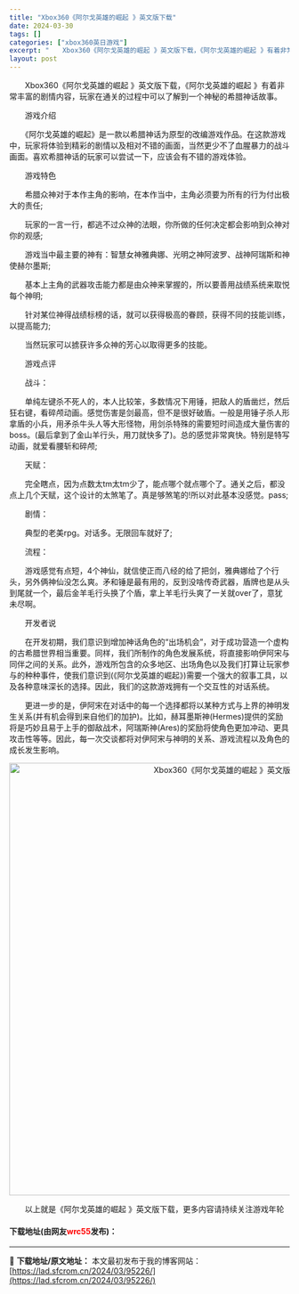 ```yaml
---
title: "Xbox360《阿尔戈英雄的崛起 》英文版下载"
date: 2024-03-30
tags: []
categories: ["xbox360英日游戏"]
excerpt: "　　Xbox360《阿尔戈英雄的崛起 》英文版下载，《阿尔戈英雄的崛起 》有着非常丰富的剧情内容，玩家在通关的过程中可以了解到一个神秘的希腊神话故事。 　　游戏介绍 　　《阿尔戈英雄的崛起》是一款以希腊神话为原型的改编游戏作品。在这款游戏中，玩家将体验到精彩的剧情以及相对不错的画面，当然更少不了血腥&hellip;"
layout: post
---
```


 <p>　　Xbox360《阿尔戈英雄的崛起 》英文版下载，《阿尔戈英雄的崛起 》有着非常丰富的剧情内容，玩家在通关的过程中可以了解到一个神秘的希腊神话故事。</p> <p>　　游戏介绍</p> <p>　　《阿尔戈英雄的崛起》是一款以希腊神话为原型的改编游戏作品。在这款游戏中，玩家将体验到精彩的剧情以及相对不错的画面，当然更少不了血腥暴力的战斗画面。喜欢希腊神话的玩家可以尝试一下，应该会有不错的游戏体验。</p> <p>　　游戏特色</p> <p>　　希腊众神对于本作主角的影响，在本作当中，主角必须要为所有的行为付出极大的责任;</p> <p>　　玩家的一言一行，都逃不过众神的法眼，你所做的任何决定都会影响到众神对你的观感;</p> <p>　　游戏当中最主要的神有：智慧女神雅典娜、光明之神阿波罗、战神阿瑞斯和神使赫尔墨斯;</p> <p>　　基本上主角的武器攻击能力都是由众神来掌握的，所以要善用战绩系统来取悦每个神明;</p> <p>　　针对某位神得战绩标榜的话，就可以获得极高的眷顾，获得不同的技能训练，以提高能力;</p> <p>　　当然玩家可以掳获许多众神的芳心以取得更多的技能。</p> <p>　　游戏点评</p> <p>　　战斗：</p> <p>　　单纯左键杀不死人的，本人比较笨，多数情况下用锤，把敌人的盾凿烂，然后狂右键，看碎颅动画。感觉伤害是剑最高，但不是很好破盾。一般是用锤子杀人形拿盾的小兵，用矛杀牛头人等大形怪物，用剑杀特殊的需要短时间造成大量伤害的boss。(最后拿到了金山羊行头，用刀就快多了)。总的感觉非常爽快。特别是特写动画，就爱看腰斩和碎颅;</p> <p>　　天赋：</p> <p>　　完全瞎点，因为点数太tm太tm少了，能点哪个就点哪个了。通关之后，都没点上几个天赋，这个设计的太煞笔了。真是够煞笔的!所以对此基本没感觉。pass;</p> <p>　　剧情：</p> <p>　　典型的老美rpg。对话多。无限回车就好了;</p> <p>　　流程：</p> <p>　　游戏感觉有点短，4个神仙，就信使正而八经的给了把剑，雅典娜给了个行头，另外俩神仙没怎么爽。矛和锤是最有用的，反到没啥传奇武器，盾牌也是从头到尾就一个，最后金羊毛行头换了个盾，拿上羊毛行头爽了一关就over了，意犹未尽啊。</p> <p>　　开发者说</p> <p>　　在开发初期，我们意识到增加神话角色的&ldquo;出场机会&rdquo;，对于成功营造一个虚构的古希腊世界相当重要。同样，我们所制作的角色发展系统，将直接影响伊阿宋与同伴之间的关系。此外，游戏所包含的众多地区、出场角色以及我们打算让玩家参与的种种事件，使我们意识到(《阿尔戈英雄的崛起》)需要一个强大的叙事工具，以及各种意味深长的选择。因此，我们的这款游戏拥有一个交互性的对话系统。</p> <p>　　更进一步的是，伊阿宋在对话中的每一个选择都将以某种方式与上界的神明发生关系(并有机会得到来自他们的加护)。比如，赫耳墨斯神(Hermes)提供的奖励将是巧妙且易于上手的御敌战术，阿瑞斯神(Ares)的奖励将使角色更加冲动、更具攻击性等等。因此，每一次交谈都将对伊阿宋与神明的关系、游戏流程以及角色的成长发生影响。</p> <p align="center"><img align="" border="0" src="https://lad.sfcrom.cn/wp-content/uploads/2024/03/20240330_6607d380534e1.jpg" width="777" alt="Xbox360《阿尔戈英雄的崛起 》英文版下载" /></p> <p>　　以上就是《阿尔戈英雄的崛起 》英文版下载，更多内容请持续关注游戏年轮</p> <p><h4>下载地址(由网友<font color="red">wrc55</font>发布)：</h4></p> 

---
📖 **下载地址/原文地址：** 本文最初发布于我的博客网站：[https://lad.sfcrom.cn/2024/03/95226/](https://lad.sfcrom.cn/2024/03/95226/)
